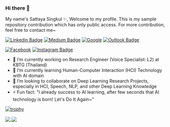 ### Hi there 👋

My name's Sattaya Singkul ✨,
Welcome to my profile. This is my sample repository contribution which has only public access. For more contribution, feel free to contact me~

[![Linkedin Badge](https://img.shields.io/badge/-sattaya-blue?style=flat&logo=Linkedin&logoColor=white&link=https://www.linkedin.com/in/sattaya-singkul/)](https://www.linkedin.com/in/sattaya-singkul/)
[![Medium Badge](https://img.shields.io/badge/-@sattayasingkul-000000?style=flat&labelColor=000000&logo=Medium&link=https://sattayasingkul.medium.com/)](https://sattayasingkul.medium.com/)
[![Google](https://img.shields.io/badge/scholar-4285F4?style=for-the-badge&logo=google&logoColor=white&link=https://scholar.google.com/citations?user=kJj-LQsAAAAJ&hl=en)](https://scholar.google.com/citations?user=kJj-LQsAAAAJ&hl=en)
[![Outlook Badge](https://img.shields.io/badge/-joeysattaya-0078D4?style=flat&logo=microsoft-outlook&logoColor=white&link=mailto:joeysattaya@hotmail.com)](mailto:joeysattaya@hotmail.com)
<!-- [![Website Badge](https://img.shields.io/badge/-jessicalim.me-47CCCC?style=flat&logo=Google-Chrome&logoColor=white&link=https://joessatle.me)](https://joessatle.me) -->
[![Facebook](https://img.shields.io/badge/Sattaya_Singkul-%231877F2.svg?style=for-the-badge&logo=Facebook&logoColor=white&link=https://www.facebook.com/JoesSattes/)](https://www.facebook.com/JoesSattes/)
[![Instagram Badge](https://img.shields.io/badge/-@joessatle-purple?style=flat&logo=instagram&logoColor=white&link=https://instagram.com/joessatle/)](https://instagram.com/joessatle)

- 🔭 I’m currently working on Research Engineer (Voice Specialist: L2) at KBTG (Thailand)
- 🌱 I’m currently learning Human-Computer Interaction (HCI) Technology with AI domain
- 👯 I’m looking to collaborate on Deep Learning Research Projects, especially in HCI, Speech, NLP, and other Deep Learning Knowledge
- ⚡ Fun fact: "I already success to AI learning, after few seconds that AI technology is born! Let's Do It Again~"
<!-- - 📫 How to reach me: [LinkedIn](https://www.linkedin.com/in/sattaya-singkul/), [Email](joeysattaya@hotmail.com) -->

[![trophy](https://github-profile-trophy.vercel.app/?username=JoesSattes&theme=onedark&rank=-C,-B)](https://github.com/JoesSattes)

<a href="https://github.com/JoesSattes">
  <img align="center" src="https://github-readme-stats.vercel.app/api?username=JoesSattes&count_private=true&show_icons=true&theme=radical" />
</a>
<a href="https://github.com/JoesSattes">
  <img align="center" src="https://github-readme-stats.vercel.app/api/top-langs/?username=JoesSattes&layout=donut-vertical&count_private=true&show_icons=true&theme=radical" />
</a>




<!--
**JoesSattes/JoesSattes** is a ✨ _special_ ✨ repository because its `README.md` (this file) appears on your GitHub profile.

Here are some ideas to get you started:

- 🔭 I’m currently working on ...
- 🌱 I’m currently learning ...
- 👯 I’m looking to collaborate on ...
- 🤔 I’m looking for help with ...
- 💬 Ask me about ...
- 📫 How to reach me: ...
- 😄 Pronouns: ...
- ⚡ Fun fact: ...
-->
